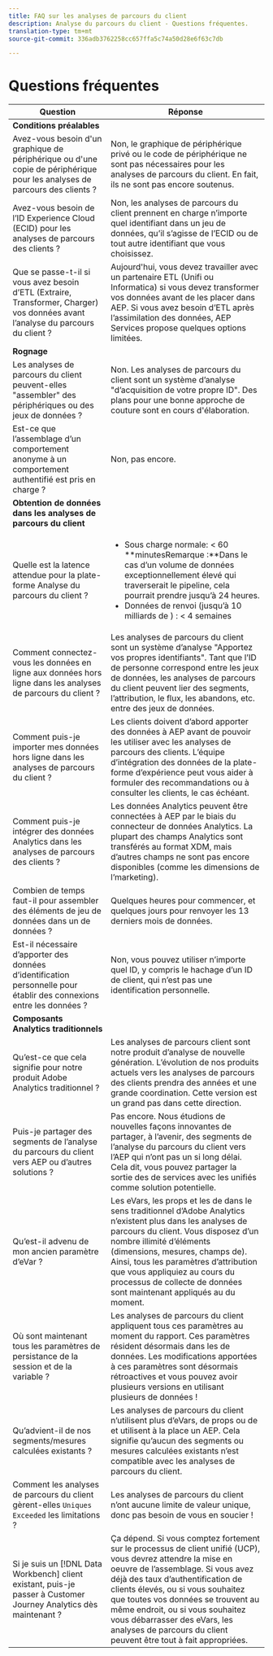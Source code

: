 ```yaml
---
title: FAQ sur les analyses de parcours du client
description: Analyse du parcours du client - Questions fréquentes.
translation-type: tm+mt
source-git-commit: 336adb3762258cc657ffa5c74a50d28e6f63c7db

---
```



# Questions fréquentes

| Question | Réponse |
|---|---|
| **Conditions préalables** |  |
| Avez-vous besoin d&#39;un graphique de périphérique ou d&#39;une copie de périphérique pour les analyses de parcours des clients ? | Non, le graphique de périphérique privé ou le code de périphérique ne sont pas nécessaires pour les analyses de parcours du client. En fait, ils ne sont pas encore soutenus. |
| Avez-vous besoin de l’ID Experience Cloud (ECID) pour les analyses de parcours des clients ? | Non, les analyses de parcours du client prennent en charge n’importe quel identifiant dans un jeu de données, qu’il s’agisse de l’ECID ou de tout autre identifiant que vous choisissez. |
| Que se passe-t-il si vous avez besoin d’ETL (Extraire, Transformer, Charger) vos données avant l’analyse du parcours du client ? | Aujourd&#39;hui, vous devez travailler avec un partenaire ETL (Unifi ou Informatica) si vous devez transformer vos données avant de les placer dans AEP. Si vous avez besoin d’ETL après l’assimilation des données, AEP Services propose quelques options limitées. |
| **Rognage** |  |
| Les analyses de parcours du client peuvent-elles &quot;assembler&quot; des périphériques ou des jeux de données ? | Non. Les analyses de parcours du client sont un système d’analyse &quot;d’acquisition de votre propre ID&quot;. Des plans pour une bonne approche de couture sont en cours d&#39;élaboration. |
| Est-ce que l’assemblage d’un comportement anonyme à un comportement authentifié est pris en charge ? | Non, pas encore. |
| **Obtention de données dans les analyses de parcours du client** |  |
| Quelle est la latence attendue pour la plate-forme Analyse du parcours du client ? | <ul><li>Sous charge normale: &lt; 60<br>**minutesRemarque :**Dans le cas d’un volume de données exceptionnellement élevé qui traverserait le pipeline, cela pourrait prendre jusqu’à 24 heures.</li><li>Données de renvoi (jusqu’à 10 milliards de ) : &lt; 4 semaines</li></ul> |
| Comment connectez-vous les données en ligne aux données hors ligne dans les analyses de parcours du client ? | Les analyses de parcours du client sont un système d’analyse &quot;Apportez vos propres identifiants&quot;. Tant que l’ID de personne correspond entre les jeux de données, les analyses de parcours du client peuvent lier des segments, l’attribution, le flux, les abandons, etc. entre des jeux de données. |
| Comment puis-je importer mes données hors ligne dans les analyses de parcours du client ? | Les clients doivent d’abord apporter des données à AEP avant de pouvoir les utiliser avec les analyses de parcours des clients. L’équipe d’intégration des données de la plate-forme d’expérience peut vous aider à formuler des recommandations ou à consulter les clients, le cas échéant. |
| Comment puis-je intégrer des données Analytics dans les analyses de parcours des clients ? | Les données Analytics peuvent être connectées à AEP par le biais du connecteur de données Analytics. La plupart des champs Analytics sont transférés au format XDM, mais d’autres champs ne sont pas encore disponibles (comme les dimensions de l’marketing). |
| Combien de temps faut-il pour assembler des éléments de jeu de données dans un  de données ? | Quelques heures pour commencer, et quelques jours pour renvoyer les 13 derniers mois de données. |
| Est-il nécessaire d’apporter des données d’identification personnelle pour établir des connexions entre les données ? | Non, vous pouvez utiliser n’importe quel ID, y compris le hachage d’un ID de client, qui n’est pas une identification personnelle. |
| **Composants Analytics traditionnels** |  |
| Qu’est-ce que cela signifie pour notre produit Adobe Analytics traditionnel ? | Les analyses de parcours client sont notre produit d’analyse de nouvelle génération. L’évolution de nos produits actuels vers les analyses de parcours des clients prendra des années et une grande coordination. Cette version est un grand pas dans cette direction. |
| Puis-je partager des segments de l’analyse du parcours du client vers AEP ou d’autres solutions ? | Pas encore. Nous étudions de nouvelles façons innovantes de partager, à l’avenir, des segments de l’analyse du parcours du client vers l’AEP qui n’ont pas un si long délai. Cela dit, vous pouvez partager la sortie des  de services avec les unifiés comme solution potentielle. |
| Qu’est-il advenu de mon ancien paramètre d’eVar ? | Les eVars, les props et les  de dans le sens traditionnel d’Adobe Analytics n’existent plus dans les analyses de parcours du client. Vous disposez d’un nombre illimité d’éléments  (dimensions, mesures, champs de). Ainsi, tous les paramètres d’attribution que vous appliquiez au cours du processus de collecte de données sont maintenant appliqués au  du moment. |
| Où sont maintenant tous les paramètres de persistance de la session et de la variable ? | Les analyses de parcours du client appliquent tous ces paramètres au moment du rapport. Ces paramètres résident désormais dans les  de données. Les modifications apportées à ces paramètres sont désormais rétroactives et vous pouvez avoir plusieurs versions en utilisant plusieurs  de données ! |
| Qu’advient-il de nos segments/mesures calculées existants ? | Les analyses de parcours du client n’utilisent plus d’eVars, de props ou de  et utilisent à la place un AEP. Cela signifie qu’aucun des segments ou mesures calculées existants n’est compatible avec les analyses de parcours du client. |
| Comment les analyses de parcours du client gèrent-elles `Uniques Exceeded` les limitations ? | Les analyses de parcours du client n’ont aucune limite de valeur unique, donc pas besoin de vous en soucier ! |
| Si je suis un [!DNL Data Workbench] client existant, puis-je passer à Customer Journey Analytics dès maintenant ? | Ça dépend. Si vous comptez fortement sur le processus de client unifié (UCP), vous devrez attendre la mise en oeuvre de l’assemblage. Si vous avez déjà des taux d’authentification de clients élevés, ou si vous souhaitez que toutes vos données se trouvent au même endroit, ou si vous souhaitez vous débarrasser des eVars, les analyses de parcours du client peuvent être tout à fait appropriées. |

